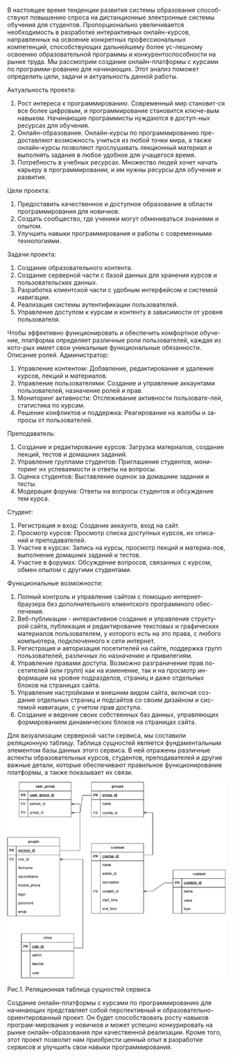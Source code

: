 В настоящее время тенденции развития системы образования способ-ствуют повышению спроса на дистанционные электронные системы обучения для студентов. Пропорционально увеличивается необходимость в разработке интерактивных онлайн-курсов, направленных на освоение конкретных профессиональных компетенций, способствующих дальнейшему более ус-пешному освоению образовательной программы и конкурентоспособности на рынке труда.
Мы рассмотрим создание онлайн-платформы с курсами по программи-рованию для начинающих. Этот анализ поможет определить цели, задачи и актуальность данной работы.

Актуальность проекта:
1. Рост интереса к программированию. Современный мир становит-ся все более цифровым, и программирование становится ключе-вым навыком. Начинающие программисты нуждаются в доступ-ных ресурсах для обучения.
2. Онлайн-образование. Онлайн-курсы по программированию пре-доставляют возможность учиться из любой точки мира, а также онлайн-курсы позволяют прослушивать лекционный материал и выполнять задания в любое удобное для учащегося время.
3. Потребность в учебных ресурсах. Множество людей хочет начать карьеру в программировании, и им нужны ресурсы для обучения и развития.

Цели проекта:
1. Предоставить качественное и доступное образование в области программирования для новичков.
2. Создать сообщество, где ученики могут обмениваться знаниями и опытом.
3. Улучшить навыки программирования и работы с современными технологиями.

Задачи проекта:
1. Создание образовательного контента.
2. Создание серверной части с базой данных для хранения курсов и пользовательских данных.
3. Разработка клиентской части с удобным интерфейсом и системой навигации.
4. Реализация системы аутентификации пользователей.
5. Управление доступом к курсам и контенту в зависимости от уровня пользователя.

Чтобы эффективно функционировать и обеспечить комфортное обуче-ние, платформа определяет различные роли пользователей, каждая из кото-рых имеет свои уникальные функциональные обязанности. 
Описание ролей.
Администратор:
1. Управление контентом: Добавление, редактирование и удаление курсов, лекций и материалов.
2. Управление пользователями: Создание и управление аккаунтами пользователей, назначение ролей и прав.
3. Мониторинг активности: Отслеживание активности пользовате-лей, статистика по курсам.
4. Решение конфликтов и поддержка: Реагирование на жалобы и за-просы от пользователей.

Преподаватель:
1.	Создание и редактирование курсов: Загрузка материалов, создание лекций, тестов и домашних заданий.
2.	Управление группами студентов: Приглашение студентов, мони-торинг их успеваемости и ответы на вопросы.
3.	Оценка студентов: Выставление оценок за домашние задания и тесты.
4.	Модерация форума: Ответы на вопросы студентов и обсуждение тем курса.

Студент:
1. Регистрация и вход: Создание аккаунта, вход на сайт.
2. Просмотр курсов: Просмотр списка доступных курсов, их описа-ний и преподавателей.
3. Участие в курсах: Запись на курсы, просмотр лекций и материа-лов, выполнение домашних заданий и тестов.
4. Участие в форумах: Обсуждение вопросов, связанных с курсом, обмен опытом с другими студентами.

Функциональные возможности:
1. Полный контроль и управление сайтом с помощью интернет-браузера без дополнительного клиентского программного обес-печения.
2. Веб-публикации - интерактивное создание и управление структу-рой сайта, публикация и редактирование текстовых и графических материалов пользователем, у которого есть на это права, с любого компьютера, подключенного к сети интернет.
3. Регистрация и авторизация посетителей на сайте, поддержка групп пользователей, различных по назначению и привилегиям.
4. Управление правами доступа. Возможно разграничение прав по-сетителей (или групп) как на изменение, так и на просмотр ин-формации на уровне подразделов, страниц и даже отдельных блоков на страницах сайта.
5. Управление настройками и внешним видом сайта, включая соз-дание отдельных страниц и подсайтов со своим дизайном и сис-темой навигации, с учетом прав доступа.
6. Создание и ведение своих собственных баз данных, управляющих формированием динамических блоков на страницах сайта.

Для визуализации серверной части сервиса, мы составили реляционную таблицу. Таблица сущностей является фундаментальным элементом базы данных этого сервиса. В ней отражены различные аспекты образовательных курсов, студентов, преподавателей и другие важные детали, которые обеспечивают правильное функционирование платформы, а также показывает их связи.

 
![screenshot](https://github.com/javascriptrocker2104/online_courses/blob/main/images/online_bd.drawio.png)

Рис.1. Реляционная таблица сущностей сервиса

Создание онлайн-платформы с курсами по программированию для начинающих представляет собой перспективный и образовательно-ориентированный проект. Он будет способствовать росту навыков програм-мирования у новичков и может успешно конкурировать на рынке онлайн-образования при качественной реализации. Кроме того, этот проект позволит нам приобрести ценный опыт в разработке сервисов и улучшить свои навыки программирования.


